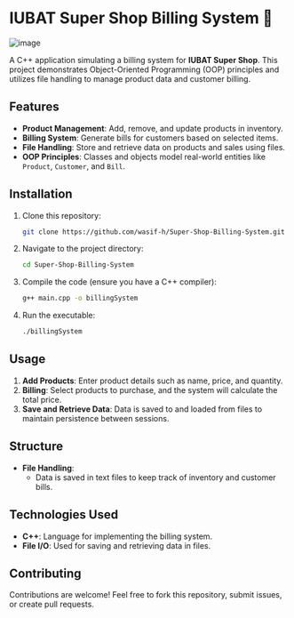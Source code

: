 
# IUBAT Super Shop Billing System 👋

![image](https://github.com/user-attachments/assets/ef95920a-f3e1-4b39-b028-8a4e180d9836)

A C++ application simulating a billing system for **IUBAT Super Shop**. This project demonstrates Object-Oriented Programming (OOP) principles and utilizes file handling to manage product data and customer billing.


## Features

- **Product Management**: Add, remove, and update products in inventory.
- **Billing System**: Generate bills for customers based on selected items.
- **File Handling**: Store and retrieve data on products and sales using files.
- **OOP Principles**: Classes and objects model real-world entities like `Product`, `Customer`, and `Bill`.

## Installation

1. Clone this repository:
   ```bash
   git clone https://github.com/wasif-h/Super-Shop-Billing-System.git
   ```
2. Navigate to the project directory:
   ```bash
   cd Super-Shop-Billing-System
   ```
3. Compile the code (ensure you have a C++ compiler):
   ```bash
   g++ main.cpp -o billingSystem
   ```

4. Run the executable:
   ```bash
   ./billingSystem
   ```

## Usage

1. **Add Products**: Enter product details such as name, price, and quantity.
2. **Billing**: Select products to purchase, and the system will calculate the total price.
3. **Save and Retrieve Data**: Data is saved to and loaded from files to maintain persistence between sessions.

## Structure

  
- **File Handling**:
  - Data is saved in text files to keep track of inventory and customer bills.

## Technologies Used

- **C++**: Language for implementing the billing system.
- **File I/O**: Used for saving and retrieving data in files.

## Contributing

Contributions are welcome! Feel free to fork this repository, submit issues, or create pull requests.
